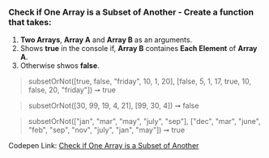 ### Check if One Array is a Subset of Another - Create a function that takes: 

1. **Two Arrays**, **Array A** and **Array B** as an arguments. 
1. Shows **true** in the console if, **Array B** containes **Each Element** of **Array A**.
1. Otherwise shwos **false**.

> subsetOrNot([true, false, "friday", 10, 1, 20], [false, 5, 1, 17, true, 10, false, 20, "friday"]) ➞ true 

> subsetOrNot([30, 99, 19, 4, 21], [99, 30, 4]) ➞ false

> subsetOrNot(["jan", "mar", "may", "july", "sep"], ["dec", "mar", "june", "feb", "sep", "nov", "july", "jan", "may"]) ➞ true 

Codepen Link: [Check if One Array is a Subset of Another](https://codepen.io/javascriptstudent/pen/VwLqvJy?editors=0010)